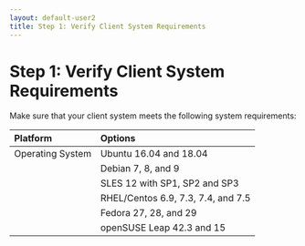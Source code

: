 ```yaml
---
layout: default-user2
title: Step 1: Verify Client System Requirements
---
```


# Step 1: Verify Client System Requirements
Make sure that your client system meets the following system requirements:

| Platform         | Options                            |
|:-----------------|:-----------------------------------|
| Operating System | Ubuntu 16.04 and 18.04             |
|                  | Debian 7, 8, and 9                 |
|                  | SLES 12 with SP1, SP2 and SP3      |
|                  | RHEL/Centos 6.9, 7.3, 7.4, and 7.5 |
|                  | Fedora 27, 28, and 29              |
|                  | openSUSE Leap 42.3 and 15          |


